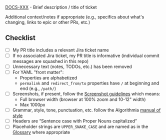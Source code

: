 [DOCS-XXX](https://algorithmia.atlassian.net/jira/software/projects/DOCS/boards/16/backlog) - Brief description / title of ticket

Additional context/notes if appropriate (e.g., specifics about what's changing, links to epic or other PRs, etc.)

## Checklist
- [ ] My PR title includes a relevant Jira ticket name
- [ ] If no associated Jira ticket, my PR title is informative (individual commit messages are squashed in this repo)
- [ ] Unnecessary text (notes, TODOs, etc.) has been removed
- [ ] For YAML "front matter":
  - Properties are alphabetized
  - `permalink` and `redirect_from/to` properties have `/` at beginning and end (e.g., `/path/`)
- [ ] Screenshots, if present, follow the [Screenshot guidelines](https://algorithmia.atlassian.net/wiki/spaces/CUSTOMERS/pages/1634861478/CFD+Style+Guide#Screenshots) which means:
  - Full browser width (browser at 100% zoom and 10-12" width)
  - Max 1000px
- [ ] Grammar, style, tone, punctuation, etc. follow the Algorithmia [manual of style](https://docs.google.com/document/d/1PPVfgMkX7-EVGLPMhN1E485CAXu9QfhSLKM0lZhnZdU/edit?usp=sharing)
- [ ] Headers are “Sentence case with Proper Nouns capitalized”
- [ ] Placeholder strings are `UPPER_SNAKE_CASE` and are named as in the [Glossary](https://algorithmia.com/developers/glossary) where appropriate
